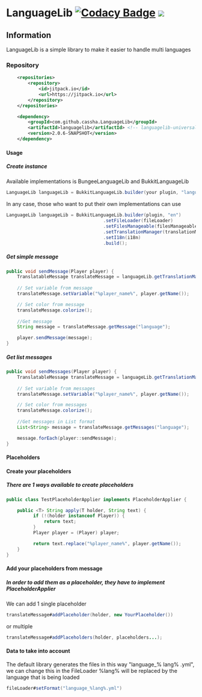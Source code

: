 # LanguageLib [![Codacy Badge](https://app.codacy.com/project/badge/Grade/7d0836959bc8471a913a5c0b698a9790)](https://www.codacy.com/manual/NotCacha/LanguageLib?utm_source=github.com&amp;utm_medium=referral&amp;utm_content=NotCacha/LanguageLib&amp;utm_campaign=Badge_Grade) [![](https://jitpack.io/v/cassha/LanguageLib.svg)](https://jitpack.io/#cassha/LanguageLib)

## Information
LanguageLib is a simple library to make it easier to handle multi languages

### Repository
````xml
	<repositories>
		<repository>
		    <id>jitpack.io</id>
		    <url>https://jitpack.io</url>
		</repository>
	</repositories>

	<dependency>
	    <groupId>com.github.cassha.LanguageLib</groupId>
	    <artifactId>languagelib</artifactId> <!-- languagelib-universal, languagelib-bukkit, languagelib-bungee -->
	    <version>2.0.6-SNAPSHOT</version>
	</dependency>
````

#### Usage

##### Create instance

Available implementations is BungeeLanguageLib and BukkitLanguageLib

````java
LanguageLib languageLib = BukkitLanguageLib.builder(your plugin, "language").build();
````

In any case, those who want to put their own implementations can use
````java
LanguageLib languageLib = BukkitLanguageLib.builder(plugin, "en")
                                    .setFileLoader(fileLoader)
                                    .setFilesManageable(filesManageable)
                                    .setTranslationManager(translationManager)
                                    .setI18n(i18n)
                                    .build();
````

##### Get simple message
````java
public void sendMessage(Player player) {
    TranslatableMessage translateMessage = languageLib.getTranslationManager().getTranslation("path");
    
    // Set variable from message
    translateMessage.setVariable("%player_name%", player.getName());

    // Set color from message
    translateMessage.colorize();
    
    //Get message
    String message = translateMessage.getMessage("language");

    player.sendMessage(message);
}
````

##### Get list messages
````java
public void sendMessages(Player player) {
    TranslatableMessage translateMessage = languageLib.getTranslationManager().getTranslation("path");
    
    // Set variable from messages
    translateMessage.setVariable("%player_name%", player.getName());

    // Set color from messages
    translateMessage.colorize();
    
    //Get messages in List format
    List<String> message = translateMessage.getMessages("language");

    message.forEach(player::sendMessage);
}
````

#### Placeholders

#### Create your placeholders

##### There are 1 ways available to create placeholders

````java
public class TestPlaceholderApplier implements PlaceholderApplier {

    public <T> String apply(T holder, String text) {
          if (!(holder instanceof Player)) {
              return text;
          }
          Player player = (Player) player;

          return text.replace("%player_name%", player.getName());
    }
}
````

#### Add your placeholders from message

##### In order to add them as a placeholder, they have to implement PlaceholderApplier

We can add 1 single placeholder

```java
translateMessage#addPlaceholder(holder, new YourPlaceholder())
```

or multiple

```java
translateMessage#addPlaceholders(holder, placeholders...);
```

#### Data to take into account
The default library generates the files in this way "language_% lang% .yml", we can change this in the FileLoader
%lang% will be replaced by the language that is being loaded
```java
fileLoader#setFormat("language_%lang%.yml")
```
